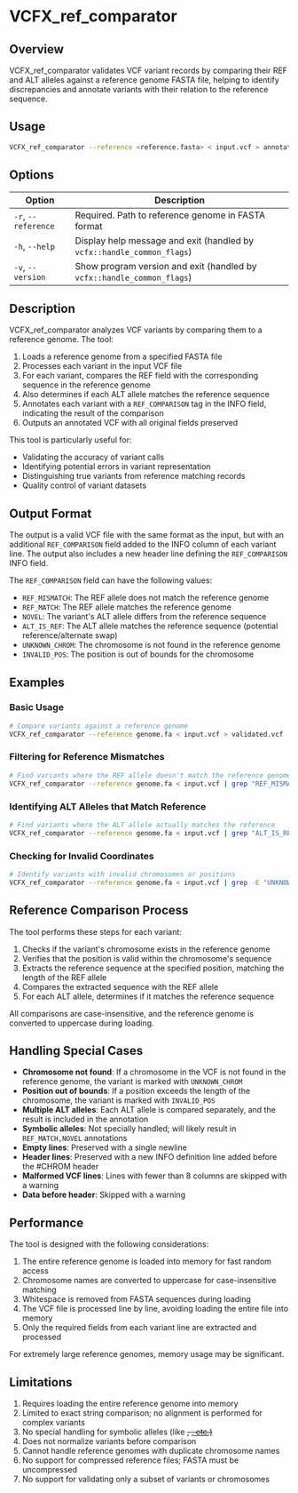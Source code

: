 # VCFX_ref_comparator

## Overview

VCFX_ref_comparator validates VCF variant records by comparing their REF and ALT alleles against a reference genome FASTA file, helping to identify discrepancies and annotate variants with their relation to the reference sequence.

## Usage

```bash
VCFX_ref_comparator --reference <reference.fasta> < input.vcf > annotated.vcf
```

## Options

| Option | Description |
|--------|-------------|
| `-r`, `--reference` <FASTA> | Required. Path to reference genome in FASTA format |
| `-h`, `--help` | Display help message and exit (handled by `vcfx::handle_common_flags`) |
| `-v`, `--version` | Show program version and exit (handled by `vcfx::handle_common_flags`) |

## Description

VCFX_ref_comparator analyzes VCF variants by comparing them to a reference genome. The tool:

1. Loads a reference genome from a specified FASTA file
2. Processes each variant in the input VCF file
3. For each variant, compares the REF field with the corresponding sequence in the reference genome
4. Also determines if each ALT allele matches the reference sequence
5. Annotates each variant with a `REF_COMPARISON` tag in the INFO field, indicating the result of the comparison
6. Outputs an annotated VCF with all original fields preserved

This tool is particularly useful for:
- Validating the accuracy of variant calls
- Identifying potential errors in variant representation
- Distinguishing true variants from reference matching records
- Quality control of variant datasets

## Output Format

The output is a valid VCF file with the same format as the input, but with an additional `REF_COMPARISON` field added to the INFO column of each variant line. The output also includes a new header line defining the `REF_COMPARISON` INFO field.

The `REF_COMPARISON` field can have the following values:
- `REF_MISMATCH`: The REF allele does not match the reference genome
- `REF_MATCH`: The REF allele matches the reference genome
- `NOVEL`: The variant's ALT allele differs from the reference sequence
- `ALT_IS_REF`: The ALT allele matches the reference sequence (potential reference/alternate swap)
- `UNKNOWN_CHROM`: The chromosome is not found in the reference genome
- `INVALID_POS`: The position is out of bounds for the chromosome

## Examples

### Basic Usage

```bash
# Compare variants against a reference genome
VCFX_ref_comparator --reference genome.fa < input.vcf > validated.vcf
```

### Filtering for Reference Mismatches

```bash
# Find variants where the REF allele doesn't match the reference genome
VCFX_ref_comparator --reference genome.fa < input.vcf | grep "REF_MISMATCH" > mismatches.vcf
```

### Identifying ALT Alleles that Match Reference

```bash
# Find variants where the ALT allele actually matches the reference
VCFX_ref_comparator --reference genome.fa < input.vcf | grep "ALT_IS_REF" > potential_swaps.vcf
```

### Checking for Invalid Coordinates

```bash
# Identify variants with invalid chromosomes or positions
VCFX_ref_comparator --reference genome.fa < input.vcf | grep -E "UNKNOWN_CHROM|INVALID_POS" > invalid_coords.vcf
```

## Reference Comparison Process

The tool performs these steps for each variant:

1. Checks if the variant's chromosome exists in the reference genome
2. Verifies that the position is valid within the chromosome's sequence
3. Extracts the reference sequence at the specified position, matching the length of the REF allele
4. Compares the extracted sequence with the REF allele
5. For each ALT allele, determines if it matches the reference sequence

All comparisons are case-insensitive, and the reference genome is converted to uppercase during loading.

## Handling Special Cases

- **Chromosome not found**: If a chromosome in the VCF is not found in the reference genome, the variant is marked with `UNKNOWN_CHROM`
- **Position out of bounds**: If a position exceeds the length of the chromosome, the variant is marked with `INVALID_POS`
- **Multiple ALT alleles**: Each ALT allele is compared separately, and the result is included in the annotation
- **Symbolic alleles**: Not specially handled; will likely result in `REF_MATCH,NOVEL` annotations
- **Empty lines**: Preserved with a single newline
- **Header lines**: Preserved with a new INFO definition line added before the #CHROM header
- **Malformed VCF lines**: Lines with fewer than 8 columns are skipped with a warning
- **Data before header**: Skipped with a warning

## Performance

The tool is designed with the following considerations:

1. The entire reference genome is loaded into memory for fast random access
2. Chromosome names are converted to uppercase for case-insensitive matching
3. Whitespace is removed from FASTA sequences during loading
4. The VCF file is processed line by line, avoiding loading the entire file into memory
5. Only the required fields from each variant line are extracted and processed

For extremely large reference genomes, memory usage may be significant.

## Limitations

1. Requires loading the entire reference genome into memory
2. Limited to exact string comparison; no alignment is performed for complex variants
3. No special handling for symbolic alleles (like <DEL>, <INS>, etc.)
4. Does not normalize variants before comparison
5. Cannot handle reference genomes with duplicate chromosome names
6. No support for compressed reference files; FASTA must be uncompressed
7. No support for validating only a subset of variants or chromosomes 
